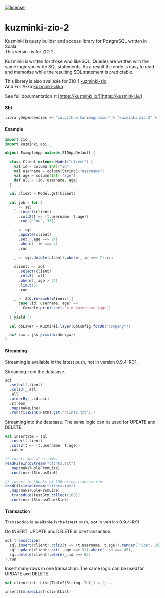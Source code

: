 [![license](https://img.shields.io/github/license/rdbc-io/rdbc.svg?style=flat-square)](https://github.com/rdbc-io/rdbc/blob/master/LICENSE)
# kuzminki-zio-2

Kuzminki is query builder and access library for PostgreSQL written in Scala.  
This version is for ZIO 2.

Kuzminki is written for those who like SQL. Queries are written with the same logic you write SQL statements. As a result the code is easy to read and memorise while the resulting SQL statement is predictable.

This library is also available for ZIO 1 [kuzminki-zio](https://github.com/karimagnusson/kuzminki-zio)  
And For Akka [kuzminki-akka](https://github.com/karimagnusson/kuzminki-akka)

See full documentation at [https://kuzminki.io/](https://kuzminki.io/)

#### Sbt
```sbt
libraryDependencies += "io.github.karimagnusson" % "kuzminki-zio-2" % "0.9.4-RC1" // ZIO 2.0.0
```

#### Example
```scala
import zio._
import kuzminki.api._

object ExampleApp extends ZIOAppDefault {

  class Client extends Model("client") {
    val id = column[Int]("id")
    val username = column[String]("username")
    val age = column[Int]("age")
    def all = (id, username, age)
  }

  val client = Model.get[Client]

  val job = for {
    _ <- sql
      .insert(client)
      .cols2(t => (t.username, t.age))
      .run(("Joe", 35))
    
    _ <- sql
      .update(client)
      .set(_.age ==> 24)
      .where(_.id === 4)
      .run
    
    _ <- sql.delete(client).where(_.id === 7).run
    
    clients <- sql
      .select(client)
      .cols3(_.all)
      .where(_.age > 25)
      .limit(5)
      .run
    
    _ <- ZIO.foreach(clients) {
      case (id, username, age) =>
        Console.printLine(s"$id $username $age")
    }
  } yield ()

  val dbLayer = Kuzminki.layer(DbConfig.forDb("company"))

  def run = job.provide(dbLayer)
}
```

#### Streaming
Streaming is available in the latest push, not in version 0.9.4-RC1.

Streaming from the database.
```scala
sql
  .select(client)
  .cols3(_.all)
  .all
  .orderBy(_.id.asc)
  .stream
  .map(makeLine)
  .run(fileSink(Paths.get("clints.txt")))
```

Streaming into the database. The same logic can be used for UPDATE and DELETE.
```scala
val insertStm = sql
  .insert(client)
  .cols2(t => (t.username, t.age))
  .cache

// insert one at a time.
readFileIntoStream("clints.txt")
  .map(makeTupleFromLine)
  .run(insertStm.asSink)

// insert in chunks of 100 using transaction.
readFileIntoStream("clints.txt")
  .map(makeTupleFromLine)
  .transduce(testStm.collect(100))
  .run(insertStm.asChunkSink)
```

#### Transaction
Transaction is available in the latest push, not in version 0.9.4-RC1.

Do INSERT, UPDATE and DELETE in one transaction.
```scala
sql.transaction(
  sql.insert(client).cols2(t => (t.username, t.age)).render(("Joe", 25)),
  sql.update(client).set(_.age ==> 31).where(_.id === 45),
  sql.delete(client).where(_.id === 83)
).run
```

Insert many rows in one transaction. The same logic can be used for UPDATE and DELETE.
```scala
val clientList: List[Tuple2[String, Int]] = //...

insertStm.execList(clientList)
```




